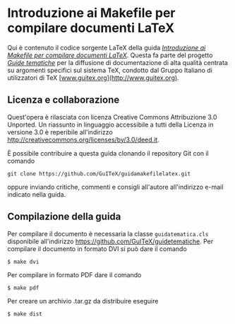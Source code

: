 Introduzione ai Makefile per compilare documenti LaTeX
==========

Qui è contenuto il codice sorgente LaTeX della guida
[*Introduzione ai Makefile per compilare documenti LaTeX*](http://www.guitex.org/home/images/doc/GuideGuIT/guidamake.pdf).
Questa fa parte del progetto
[*Guide tematiche*](http://www.guitex.org/home/it/guide-tematiche) per la
diffusione di documentazione di alta qualità centrata su argomenti specifici sul
sistema TeX, condotto dal Gruppo Italiano di utilizzatori di TeX
[www.guitex.org](http://www.guitex.org).

Licenza e collaborazione
----------

Quest'opera è rilasciata con licenza Creative Commons Attribuzione 3.0 Unported.
Un riassunto in linguaggio accessibile a tutti della Licenza in versione 3.0 è
reperibile all'indirizzo http://creativecommons.org/licenses/by/3.0/deed.it.

È possibile contribuire a questa guida clonando il repository Git con il comando
````
git clone https://github.com/GuITeX/guidamakefilelatex.git
````
oppure inviando critiche, commenti e consigli all'autore all'indirizzo e-mail
indicato nella guida.

Compilazione della guida
----------

Per compilare il documento è necessaria la classe `guidatematica.cls`
disponibile all'indirizzo https://github.com/GuITeX/guidetematiche.  Per
compilare il documento in formato DVI si può dare il comando
````
$ make dvi
````
Per compilare in formato PDF dare il comando
````
$ make pdf
````
Per creare un archivio .tar.gz da distribuire eseguire
````
$ make dist
````

